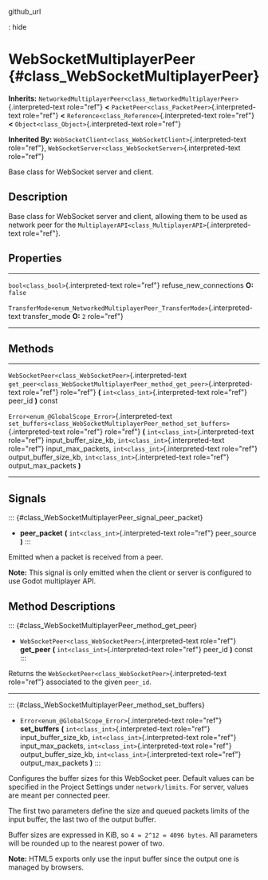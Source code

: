 github\_url

:   hide

WebSocketMultiplayerPeer {#class_WebSocketMultiplayerPeer}
========================

**Inherits:**
`NetworkedMultiplayerPeer<class_NetworkedMultiplayerPeer>`{.interpreted-text
role="ref"} **\<** `PacketPeer<class_PacketPeer>`{.interpreted-text
role="ref"} **\<** `Reference<class_Reference>`{.interpreted-text
role="ref"} **\<** `Object<class_Object>`{.interpreted-text role="ref"}

**Inherited By:**
`WebSocketClient<class_WebSocketClient>`{.interpreted-text role="ref"},
`WebSocketServer<class_WebSocketServer>`{.interpreted-text role="ref"}

Base class for WebSocket server and client.

Description
-----------

Base class for WebSocket server and client, allowing them to be used as
network peer for the
`MultiplayerAPI<class_MultiplayerAPI>`{.interpreted-text role="ref"}.

Properties
----------

  ------------------------------------------------------------------------------ -------------------------- ------------
  `bool<class_bool>`{.interpreted-text role="ref"}                               refuse\_new\_connections   **O:**
                                                                                                            `false`

  `TransferMode<enum_NetworkedMultiplayerPeer_TransferMode>`{.interpreted-text   transfer\_mode             **O:** `2`
  role="ref"}                                                                                               
  ------------------------------------------------------------------------------ -------------------------- ------------

Methods
-------

  -------------------------------------------------------- ------------------------------------------------------------------------------------
  `WebSocketPeer<class_WebSocketPeer>`{.interpreted-text   `get_peer<class_WebSocketMultiplayerPeer_method_get_peer>`{.interpreted-text
  role="ref"}                                              role="ref"} **(** `int<class_int>`{.interpreted-text role="ref"} peer\_id **)**
                                                           const

  `Error<enum_@GlobalScope_Error>`{.interpreted-text       `set_buffers<class_WebSocketMultiplayerPeer_method_set_buffers>`{.interpreted-text
  role="ref"}                                              role="ref"} **(** `int<class_int>`{.interpreted-text role="ref"}
                                                           input\_buffer\_size\_kb, `int<class_int>`{.interpreted-text role="ref"}
                                                           input\_max\_packets, `int<class_int>`{.interpreted-text role="ref"}
                                                           output\_buffer\_size\_kb, `int<class_int>`{.interpreted-text role="ref"}
                                                           output\_max\_packets **)**
  -------------------------------------------------------- ------------------------------------------------------------------------------------

Signals
-------

::: {#class_WebSocketMultiplayerPeer_signal_peer_packet}
-   **peer\_packet** **(** `int<class_int>`{.interpreted-text
    role="ref"} peer\_source **)**
:::

Emitted when a packet is received from a peer.

**Note:** This signal is only emitted when the client or server is
configured to use Godot multiplayer API.

Method Descriptions
-------------------

::: {#class_WebSocketMultiplayerPeer_method_get_peer}
-   `WebSocketPeer<class_WebSocketPeer>`{.interpreted-text role="ref"}
    **get\_peer** **(** `int<class_int>`{.interpreted-text role="ref"}
    peer\_id **)** const
:::

Returns the `WebSocketPeer<class_WebSocketPeer>`{.interpreted-text
role="ref"} associated to the given `peer_id`.

------------------------------------------------------------------------

::: {#class_WebSocketMultiplayerPeer_method_set_buffers}
-   `Error<enum_@GlobalScope_Error>`{.interpreted-text role="ref"}
    **set\_buffers** **(** `int<class_int>`{.interpreted-text
    role="ref"} input\_buffer\_size\_kb,
    `int<class_int>`{.interpreted-text role="ref"} input\_max\_packets,
    `int<class_int>`{.interpreted-text role="ref"}
    output\_buffer\_size\_kb, `int<class_int>`{.interpreted-text
    role="ref"} output\_max\_packets **)**
:::

Configures the buffer sizes for this WebSocket peer. Default values can
be specified in the Project Settings under `network/limits`. For server,
values are meant per connected peer.

The first two parameters define the size and queued packets limits of
the input buffer, the last two of the output buffer.

Buffer sizes are expressed in KiB, so `4 = 2^12 = 4096 bytes`. All
parameters will be rounded up to the nearest power of two.

**Note:** HTML5 exports only use the input buffer since the output one
is managed by browsers.
